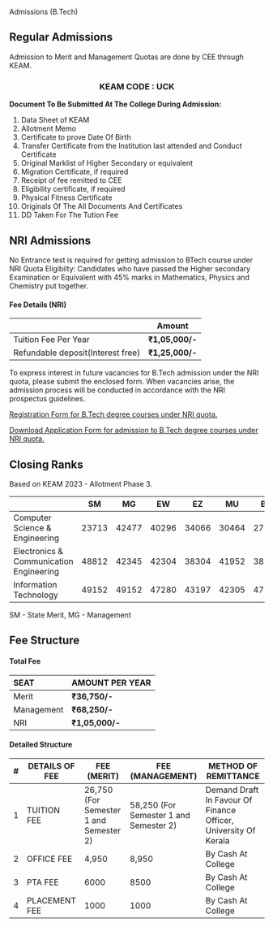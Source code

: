 Admissions (B.Tech)

## Regular Admissions
Admission to Merit and Management Quotas are done by CEE through KEAM.
<center><h3>KEAM CODE : UCK</h3></center>

**Document To Be Submitted At The College During Admission:**
1. Data Sheet of KEAM
2. Allotment Memo
3. Certificate to prove Date Of Birth
4. Transfer Certificate from the Institution last attended and Conduct Certificate
5. Original Marklist of Higher Secondary or equivalent
6. Migration Certificate, if required
7. Receipt of fee remitted to CEE
8. Eligibility certificate, if required
9. Physical Fitness Certificate
10. Originals Of The All Documents And Certificates
11. DD Taken For The Tution Fee

## NRI Admissions

No Entrance test is required for getting admission to BTech course under NRI Quota Eligibilty: Candidates who have passed the Higher secondary Examination or Equivalent with 45% marks in Mathematics, Physics and Chemistry put together.

#### Fee Details (NRI)

<div class="md-table-wraper" markdown="block">

||Amount|
| -- | --|
| Tuition Fee Per Year |**₹1,05,000/-**
| Refundable deposit(Interest free) | **₹1,25,000/-**
</div>

To express interest in future vacancies for B.Tech admission under the NRI quota, please submit the enclosed form. When vacancies arise, the admission process will be conducted in accordance with the NRI prospectus guidelines.

[Registration Form for B.Tech degree courses under NRI quota.](https://docs.google.com/forms/d/e/1FAIpQLSdrUTSeeNzymiQ2yyiUoYLxSdUUl_SLgU3H7dTWwbPRant1WQ/viewform)

[Download Application Form for admission to B.Tech degree courses under NRI quota.](/docs/nriapplication.pdf)

## Closing Ranks
Based on KEAM 2023 - Allotment Phase 3.

<div class="md-table-wraper" markdown="block">

| | SM | MG | EW | EZ | MU | BH | LA | DV | VK | BX | KU | KN | SC | ST | 
|--|--|--|--|--|--|--|--|--|--|--|--|--|--|--|
Computer Science & Engineering | 23713 | 42477 | 40296 | 34066 | 30464 | 27872 | 36813 | - | 35283 | 28512 | - | 45032 | 47959 | 45421
|Electronics & Communication Engineering | 48812 | 42345 | 42304 | 38304 | 41952 | 38131 | 39601 | - | 40310 | 28084 | - | - | 47703 | - | - |
| Information Technology | 49152 | 49152 | 47280 | 43197 | 42305 | 47175| 47175 | - | 44728 | - | - | - | 49072 | - |
</div>

SM - State Merit, MG - Management 

## Fee Structure

#### Total Fee

<div class="md-table-wraper" markdown="block">

| SEAT | AMOUNT PER YEAR |
|:---|:---|
| Merit | **₹36,750/-** |
| Management | **₹68,250/-** |
| NRI | **₹1,05,000/-** |
</div>

#### Detailed Structure

<div class="md-table-wraper" markdown="block">

|  **#** |  **DETAILS OF FEE** |  **FEE (MERIT)** |  **FEE (MANAGEMENT)** |  **METHOD OF REMITTANCE** |
| --- | --- | --- | --- | --- |
|  1 |  TUITION FEE |  26,750 (For Semester 1 and Semester 2) | 58,250 (For Semester 1 and Semester 2) |  Demand Draft In Favour Of Finance Officer, University Of Kerala |
|  2 |  OFFICE FEE |  4,950 |  8,950 |  By Cash At College |
|  3 |  PTA FEE |  6000 |  8500 |  By Cash At College |
|  4 |  PLACEMENT FEE |  1000 |  1000 |  By Cash At College |

</div>